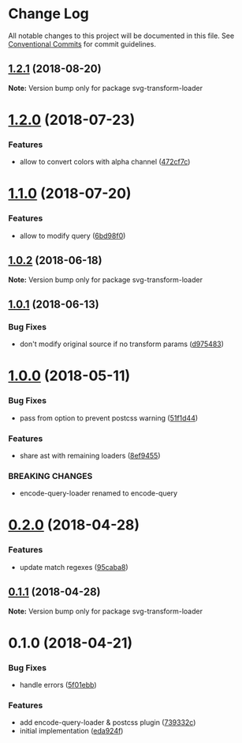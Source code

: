 # Change Log

All notable changes to this project will be documented in this file.
See [Conventional Commits](https://conventionalcommits.org) for commit guidelines.

<a name="1.2.1"></a>
## [1.2.1](https://github.com/kisenka/svg-mixer/packages/svg-transform-loader/compare/svg-transform-loader@1.2.0...svg-transform-loader@1.2.1) (2018-08-20)




**Note:** Version bump only for package svg-transform-loader

<a name="1.2.0"></a>
# [1.2.0](https://github.com/kisenka/svg-mixer/packages/svg-transform-loader/compare/svg-transform-loader@1.1.0...svg-transform-loader@1.2.0) (2018-07-23)


### Features

* allow to convert colors with alpha channel ([472cf7c](https://github.com/kisenka/svg-mixer/packages/svg-transform-loader/commit/472cf7c))




<a name="1.1.0"></a>
# [1.1.0](https://github.com/kisenka/svg-mixer/packages/svg-transform-loader/compare/svg-transform-loader@1.0.2...svg-transform-loader@1.1.0) (2018-07-20)


### Features

* allow to modify query ([6bd98f0](https://github.com/kisenka/svg-mixer/packages/svg-transform-loader/commit/6bd98f0))




<a name="1.0.2"></a>
## [1.0.2](https://github.com/kisenka/svg-mixer/packages/svg-transform-loader/compare/svg-transform-loader@1.0.1...svg-transform-loader@1.0.2) (2018-06-18)




**Note:** Version bump only for package svg-transform-loader

<a name="1.0.1"></a>
## [1.0.1](https://github.com/kisenka/svg-mixer/packages/svg-transform-loader/compare/svg-transform-loader@1.0.0...svg-transform-loader@1.0.1) (2018-06-13)


### Bug Fixes

* don't modify original source if no transform params ([d975483](https://github.com/kisenka/svg-mixer/packages/svg-transform-loader/commit/d975483))




<a name="1.0.0"></a>
# [1.0.0](https://github.com/kisenka/svg-mixer/packages/svg-transform-loader/compare/svg-transform-loader@0.2.0...svg-transform-loader@1.0.0) (2018-05-11)


### Bug Fixes

* pass from option to prevent postcss warning ([51f1d44](https://github.com/kisenka/svg-mixer/packages/svg-transform-loader/commit/51f1d44))


### Features

* share ast with remaining loaders ([8ef9455](https://github.com/kisenka/svg-mixer/packages/svg-transform-loader/commit/8ef9455))


### BREAKING CHANGES

* encode-query-loader renamed to encode-query




<a name="0.2.0"></a>
# [0.2.0](https://github.com/kisenka/svg-mixer/packages/svg-transform-loader/compare/svg-transform-loader@0.1.1...svg-transform-loader@0.2.0) (2018-04-28)


### Features

* update match regexes ([95caba8](https://github.com/kisenka/svg-mixer/packages/svg-transform-loader/commit/95caba8))




<a name="0.1.1"></a>
## [0.1.1](https://github.com/kisenka/svg-mixer/packages/svg-transform-loader/compare/svg-transform-loader@0.1.0...svg-transform-loader@0.1.1) (2018-04-28)




**Note:** Version bump only for package svg-transform-loader

<a name="0.1.0"></a>
# 0.1.0 (2018-04-21)


### Bug Fixes

* handle errors ([5f01ebb](https://github.com/kisenka/svg-mixer/packages/svg-transform-loader/commit/5f01ebb))


### Features

* add encode-query-loader & postcss plugin ([739332c](https://github.com/kisenka/svg-mixer/packages/svg-transform-loader/commit/739332c))
* initial implementation ([eda924f](https://github.com/kisenka/svg-mixer/packages/svg-transform-loader/commit/eda924f))
